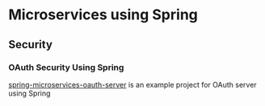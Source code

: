 # Microservices using Spring

## Security
### OAuth Security Using Spring

[spring-microservices-oauth-server](spring-microservices-oauth-server) is an example project for OAuth server using Spring
